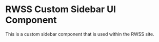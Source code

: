 # RWSS Custom Sidebar UI Component

This is a custom sidebar component that is used within the RWSS site.
